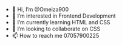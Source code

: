 - 👋 Hi, I’m @Omeiza900
- 👀 I’m interested in Frontend Development 
- 🌱 I’m currently learning HTML and CSS
- 💞️ I’m looking to collaborate on CSS
- 📫 How to reach me 07057900225

<!---
Omeiza900/Omeiza900 is a ✨ special ✨ repository because its `README.md` (this file) appears on your GitHub profile.
You can click the Preview link to take a look at your changes.
--->
